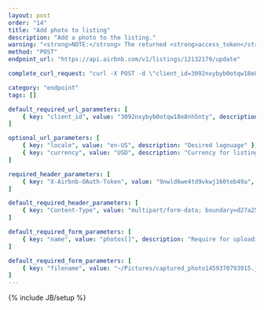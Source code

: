 ```yaml
---
layout: post
order: "14"
title: "Add photo to listing"
description: "Add a photo to the listing."
warning: "<strong>NOTE:</strong> The returned <strong>access_token</strong> is required to hit logged-in endpoints."
method: "POST"
endpoint_url: "https://api.airbnb.com/v1/listings/12132179/update"

complete_curl_request: "curl -X POST -d \"client_id=3092nxybyb0otqw18e8nh5nty\" -d \"locale=en-US\" -d \"currency=USD\" -H \"X-Airbnb-OAuth-Token: 9nwld6we4td9vkwj160teb49a\" -H \"Content-Type: multipart/form-data; boundary=d27a2537-d9c1-40e4-b1f9-209eb38d45ff\" -F name=\"photos[]\" -F filename=\"~/Pictures/captured_photo1459370793915.jpg\" https://api.airbnb.com/v1/listings/12132179/update"

category: "endpoint"
tags: []

default_required_url_parameters: [
	{ key: "client_id", value: "3092nxybyb0otqw18e8nh5nty", description: "API Key" }
]

optional_url_parameters: [
	{ key: "locale", value: "en-US", description: "Desired lagnuage" },
	{ key: "currency", value: "USD", description: "Currency for listings" }
]

required_header_parameters: [
	{ key: "X-Airbnb-OAuth-Token", value: "9nwld6we4td9vkwj160teb49a", description: "Airbnb auth token (from auth-ing with login endpoints)" }
]

default_required_header_parameters: [
	{ key: "Content-Type", value: "multipart/form-data; boundary=d27a2537-d9c1-40e4-b1f9-209eb38d45ff", description: "Content type" }
]

default_required_form_parameters: [
	{ key: "name", value: "photos[]", description: "Require for uploading picture" }
]

default_required_form_parameters: [
	{ key: "filename", value: "~/Pictures/captured_photo1459370793915.jpg", description: "Filename location" }
]
---
```

{% include JB/setup %}
